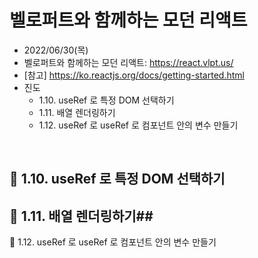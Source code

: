 # 벨로퍼트와 함께하는 모던 리액트
- 2022/06/30(목)
- 벨로퍼트와 함께하는 모던 리액트: https://react.vlpt.us/
- [참고] https://ko.reactjs.org/docs/getting-started.html
- 진도 
    - 1.10. useRef 로 특정 DOM 선택하기
    - 1.11. 배열 렌더링하기
    - 1.12. useRef 로 useRef 로 컴포넌트 안의 변수 만들기

<br>

## 💬 1.10. useRef 로 특정 DOM 선택하기
## 💬 1.11. 배열 렌더링하기## 
💬 1.12. useRef 로 useRef 로 컴포넌트 안의 변수 만들기

